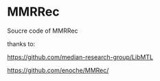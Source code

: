 # MMRRec

Soucre code of MMRRec



thanks to:

https://github.com/median-research-group/LibMTL

https://github.com/enoche/MMRec/
